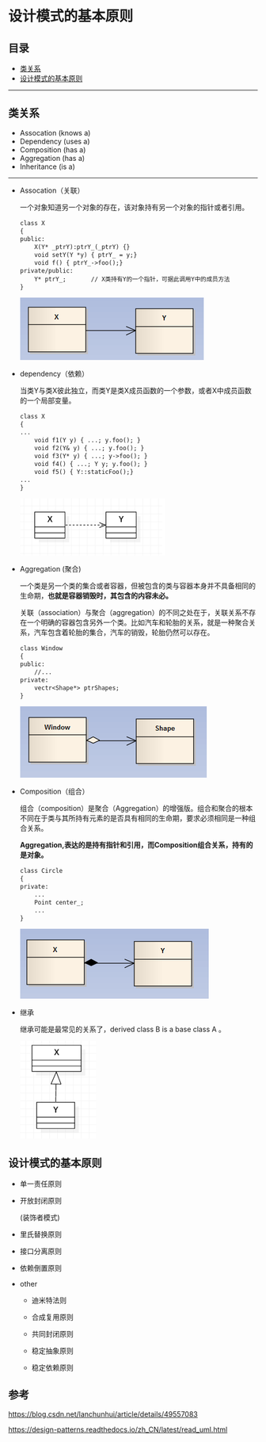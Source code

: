 # 设计模式的基本原则

## 目录

* [类关系](#类关系)
* [设计模式的基本原则](#设计模式的基本原则)

---

## 类关系

* Assocation (knows a)
* Dependency (uses a)
* Composition (has a)
* Aggregation (has a)
* Inheritance (is a)
---

* Assocation（关联）

    一个对象知道另一个对象的存在，该对象持有另一个对象的指针或者引用。

    ```
    class X
    {
    public:
        X(Y* _ptrY):ptrY_(_ptrY) {}
        void setY(Y *y) { ptrY_ = y;}
        void f() { ptrY_->foo();}
    private/public:
        Y* ptrY_;       // X类持有Y的一个指针，可据此调用Y中的成员方法
    }
    ```

    ![tu](../pic/uml_assocation.png)

* dependency（依赖）

    当类Y与类X彼此独立，而类Y是类X成员函数的一个参数，或者X中成员函数的一个局部变量。 

    ```
    class X
    {
    ...
        void f1(Y y) { ...; y.foo(); }
        void f2(Y& y) { ...; y.foo(); }
        void f3(Y* y) { ...; y->foo(); }
        void f4() { ...; Y y; y.foo(); }
        void f5() { Y::staticFoo();}
    ...
    }
    ```

    ![tu](../pic/uml_dependency.png)

* Aggregation (聚合)

    一个类是另一个类的集合或者容器，但被包含的类与容器本身并不具备相同的生命期，**也就是容器销毁时，其包含的内容未必。**
    
    关联（association）与聚合（aggregation）的不同之处在于，关联关系不存在一个明确的容器包含另外一个类。比如汽车和轮胎的关系，就是一种聚合关系，汽车包含着轮胎的集合，汽车的销毁，轮胎仍然可以存在。

    ```
    class Window
    {
    public:
        //...
    private:
        vectr<Shape*> ptrShapes; 
    }
    ```

    ![tu](../pic/uml_Aggregation.png)

* Composition（组合）

    组合（composition）是聚合（Aggregation）的增强版。组合和聚合的根本不同在于类与其所持有元素的是否具有相同的生命期，要求必须相同是一种组合关系。

    **Aggregation,表达的是持有指针和引用，而Composition组合关系，持有的是对象。**

    ```
    class Circle
    {
    private:
        ...
        Point center_;
        ...
    }
    ```

    ![tu](../pic/uml_Composition.png)

* 继承

    继承可能是最常见的关系了，derived class B is a base class A 。


    ![tu](../pic/uml_inhert.png)

## 设计模式的基本原则

* 单一责任原则

* 开放封闭原则

    (装饰者模式)

* 里氏替换原则

* 接口分离原则

* 依赖倒置原则

* other

    * 迪米特法则

    * 合成复用原则

    * 共同封闭原则

    * 稳定抽象原则

    * 稳定依赖原则


## 参考

https://blog.csdn.net/lanchunhui/article/details/49557083

https://design-patterns.readthedocs.io/zh_CN/latest/read_uml.html